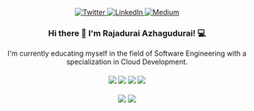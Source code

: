 <p align = "center">
  <a href="https://twitter.com/RajaduraiAz" target="_blank">
    <img src = "https://img.shields.io/badge/twitter-%231DA1F2.svg?&style=for-the-badge&logo=twitter&logoColor=white" alt = "Twitter" />
  </a>
  <a href="https://www.linkedin.com/in/RajaduraiAz" target="_blank">
    <img src = "https://img.shields.io/badge/linkedin-%230077B5.svg?&style=for-the-badge&logo=linkedin&logoColor=white" alt = "LinkedIn" />
  </a>
  <a href="https://medium.com/@RajaduraiAz" target="_blank">
    <img src = "https://img.shields.io/badge/medium-%2312100E.svg?&style=for-the-badge&logo=medium&logoColor=white" alt = "Medium" />
  </a>
</p>

 
<h3 align = "center">
 Hi there 👋 I'm Rajadurai Azhagudurai!  💻
</h3>
  
 <p align="center">
I'm currently educating myself in the field of Software Engineering with a specialization in Cloud Development.
</p>


<h4 align = "center">
  <img src="https://img.shields.io/badge/c%23%20-%23239120.svg?&style=for-the-badge&logo=c-sharp&logoColor=white"> 
  <img src="https://img.shields.io/badge/html5%20-%23E34F26.svg?&style=for-the-badge&logo=html5&logoColor=white"> 
  <img src="https://img.shields.io/badge/css3%20-%231572B6.svg?&style=for-the-badge&logo=css3&logoColor=white">
  <img src="https://img.shields.io/badge/javascript%20-%23323330.svg?&style=for-the-badge&logo=javascript&logoColor=%23F7DF1E">
</h4>

<h4 align = "center">
  <img src="https://img.shields.io/badge/flutter%20-%2302569B.svg?&style=for-the-badge&logo=flutter&logoColor=white">
  <img src="https://img.shields.io/badge/angular%20-%23DD0031.svg?&style=for-the-badge&logo=angular&logoColor=white">
  
</h4>
